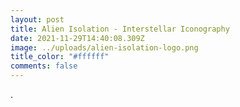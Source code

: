```yaml
---
layout: post
title: Alien Isolation - Interstellar Iconography
date: 2021-11-29T14:40:08.309Z
image: ../uploads/alien-isolation-logo.png
title_color: "#ffffff"
comments: false
---
```

.